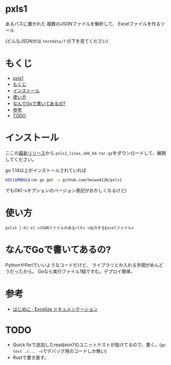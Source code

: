 # pxls1

あるパスに置かれた
複数のJSONファイルを解析して、
Excelファイルを作るツール

(どんなJSONかは `testdata/7` の下を見てください)


# もくじ

- [pxls1](#pxls1)
- [もくじ](#もくじ)
- [インストール](#インストール)
- [使い方](#使い方)
- [なんでGoで書いてあるの?](#なんでgoで書いてあるの)
- [参考](#参考)
- [TODO](#todo)


# インストール

ここの[最新リリース](https://github.com/heiwa4126/pxls1/releases)から
`pxls1_linux_x86_64.tar.gz`をダウンロードして、展開してください。

go 1.14以上がインストールされていれば
```sh
GO111MODULE=on go get -u github.com/heiwa4126/pxls1
```
でもOK(-vオプションのバージョン表記がおかしくなるけど)

# 使い方

```
pxls1 [-h|-v] <JSONファイルのあるパス> <出力するExcelファイル>
```

# なんでGoで書いてあるの?

PythonやPerlでいいようなコードだけど、
ライブラリとか入れる手間がめんどうだったから。
Goなら実行ファイル1個ですむ。デプロイ簡単。


# 参考

- [はじめに · Excelize ドキュメンテーション](https://xuri.me/excelize/ja/)


# TODO

- Quick fixで追加したreadjson7のユニットテストが抜けてるので、書く。(`go test ./... -v`でデバッグ用のコードしか無い)
- Rustで書き直す。
